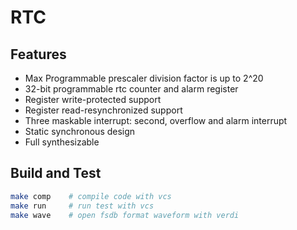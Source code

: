 # RTC

## Features
* Max Programmable prescaler division factor is up to 2^20
* 32-bit programmable rtc counter and alarm register
* Register write-protected support
* Register read-resynchronized support
* Three maskable interrupt: second, overflow and alarm interrupt
* Static synchronous design
* Full synthesizable

## Build and Test
```bash
make comp    # compile code with vcs
make run     # run test with vcs
make wave    # open fsdb format waveform with verdi
```